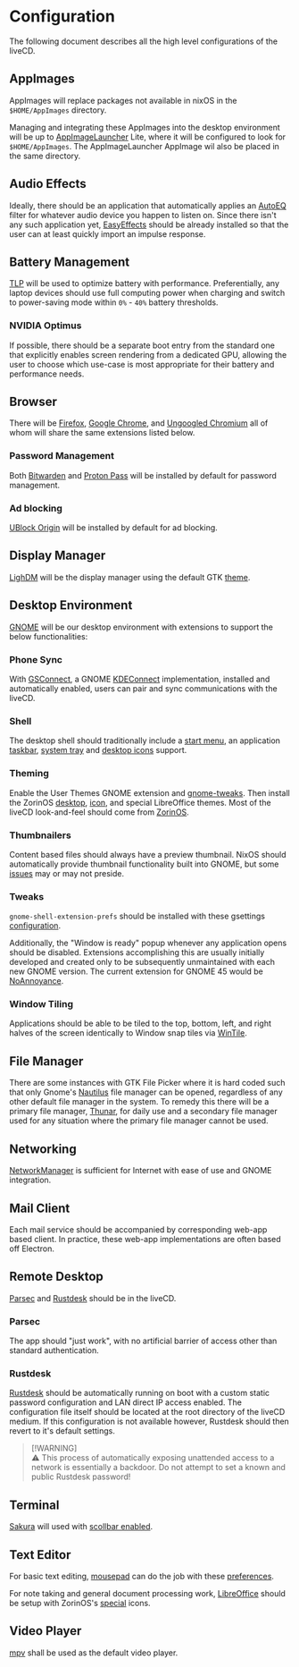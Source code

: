 # Configuration

The following document describes all the high level configurations of the liveCD.

## AppImages

AppImages will replace packages not available in nixOS in the `$HOME/AppImages` directory.

Managing and integrating these AppImages into the desktop environment will be up to [AppImageLauncher](https://github.com/TheAssassin/AppImageLauncher) Lite, where it will be configured to look for `$HOME/AppImages`. The AppImageLauncher AppImage wil also be placed in the same directory.

## Audio Effects

Ideally, there should be an application that automatically applies an [AutoEQ](https://autoeq.app/) filter for whatever audio device you happen to listen on. Since there isn't any such application yet, [EasyEffects](https://github.com/wwmm/easyeffects) should be already installed so that the user can at least quickly import an impulse response.

## Battery Management

[TLP](https://github.com/linrunner/TLP) will be used to optimize battery with performance. Preferentially, any laptop devices should use full computing power when charging and switch to power-saving mode within `0%` - `40%` battery thresholds.

### NVIDIA Optimus

If possible, there should be a separate boot entry from the standard one that explicitly enables screen rendering from a dedicated GPU, allowing the user to choose which use-case is most appropriate for their battery and performance needs.

## Browser

There will be [Firefox](https://www.mozilla.org/en-US/firefox/browsers/), [Google Chrome](https://www.google.com/chrome/), and [Ungoogled Chromium](https://ungoogled-software.github.io/) all of whom will share the same extensions listed below.

### Password Management

Both [Bitwarden](https://bitwarden.com/) and [Proton Pass](https://proton.me/pass) will be installed by default for password management.

### Ad blocking

[UBlock Origin](https://ublockorigin.com/) will be installed by default for ad blocking.

## Display Manager

[LighDM](https://github.com/canonical/lightdm) will be the display manager using the default GTK [theme](#theming).

## Desktop Environment

[GNOME](https://www.gnome.org/) will be our desktop environment with extensions to support the below functionalities:
 
### Phone Sync

With [GSConnect](https://extensions.gnome.org/extension/1319/gsconnect/), a GNOME [KDEConnect](https://kdeconnect.kde.org/) implementation, installed and automatically enabled, users can pair and sync communications with the liveCD.

### Shell

The desktop shell should traditionally include a [start menu](https://extensions.gnome.org/extension/3628/arcmenu/), an application [taskbar](https://extensions.gnome.org/extension/1160/dash-to-panel/), [system tray](https://extensions.gnome.org/extension/615/appindicator-support/) and [desktop icons](https://extensions.gnome.org/extension/2087/desktop-icons-ng-ding/) support.

### Theming

Enable the User Themes GNOME extension and [gnome-tweaks](https://gitlab.gnome.org/GNOME/gnome-tweaks). Then install the ZorinOS [desktop](https://github.com/ZorinOS/zorin-desktop-themes), [icon](https://github.com/ZorinOS/zorin-icon-themes), and special LibreOffice themes. Most of the liveCD look-and-feel should come from [ZorinOS](https://zorin.com/os/).

[comment - Update the desktop background picture-uri once a path of known background images are found]: #

### Thumbnailers

Content based files should always have a preview thumbnail. NixOS should automatically provide thumbnail functionality built into GNOME, but some [issues](https://github.com/NixOS/nixpkgs/issues/200714) may or may not preside.

### Tweaks

`gnome-shell-extension-prefs` should be installed with these gsettings [configuration](settings.md#tweaks).

Additionally, the "Window is ready" popup whenever any application opens should be disabled. Extensions accomplishing this are usually initially developed and created only to be subsequently unmaintained with each new GNOME version. The current extension for GNOME 45 would be [NoAnnoyance](https://extensions.gnome.org/extension/6109/noannoyance-fork/).

[comment - Always update this section's current working extension for "Window is ready" for the liveCD's current version]: #

### Window Tiling

Applications should be able to be tiled to the top, bottom, left, and right halves of the screen identically to Window snap tiles via [WinTile](https://extensions.gnome.org/extension/1723/wintile-windows-10-window-tiling-for-gnome/).

## File Manager

There are some instances with GTK File Picker where it is hard coded such that only Gnome's [Nautilus](https://github.com/GNOME/nautilus) file manager can be opened, regardless of any other default file manager in the system. To remedy this there will be a primary file manager, [Thunar](https://gitlab.xfce.org/xfce/thunar), for daily use and a secondary file manager used for any situation where the primary file manager cannot be used. 

[comment - Make an explicit reference to the GNOME section in the future]: #

## Networking

[NetworkManager](https://networkmanager.dev/) is sufficient for Internet with ease of use and GNOME integration. 

## Mail Client

Each mail service should be accompanied by corresponding web-app based client. In practice, these web-app implementations are often based off Electron.

## Remote Desktop

[Parsec](https://parsec.app) and [Rustdesk](https://rustdesk.com/) should be in the liveCD.

### Parsec

The app should "just work", with no artificial barrier of access other than standard authentication.

### Rustdesk

[Rustdesk](https://rustdesk.com/) should be automatically running on boot with a custom static password configuration and LAN direct IP access enabled. The configuration file itself should be located at the root directory of the liveCD medium. If this configuration is not available however, Rustdesk should then revert to it's default settings. 

> [!WARNING]\
> :warning: This process of automatically exposing unattended access to a network is essentially a backdoor. Do not attempt to set a known and public Rustdesk password!


## Terminal

[Sakura](https://github.com/dabisu/sakura) will used with [scollbar enabled](settings.md#terminal). 

## Text Editor

For basic text editing, [mousepad](https://github.com/xfce-mirror/mousepad) can do the job with these [preferences](settings.md#text-editor).

For note taking and general document processing work, [LibreOffice](https://www.libreoffice.org/) should be setup with ZorinOS's [special](#theming) icons.

## Video Player

[mpv](https://mpv.io/) shall be used as the default video player.
